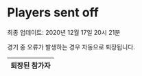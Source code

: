 # Players sent off
최종 업데이트: 2020년 12월 17일 20시 21분


경기 중 오류가 발생하는 경우 자동으로 퇴장됩니다.


| 퇴장된 참가자 |
|:---:|